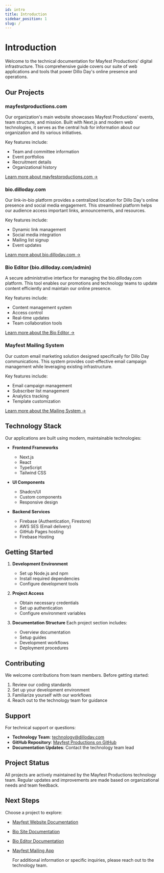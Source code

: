 ```yaml
---
id: intro
title: Introduction
sidebar_position: 1
slug: /
---
```


# Introduction

Welcome to the technical documentation for Mayfest Productions' digital infrastructure. This comprehensive guide covers our suite of web applications and tools that power Dillo Day's online presence and operations.

## Our Projects

### mayfestproductions.com

Our organization's main website showcases Mayfest Productions' events, team structure, and mission. Built with Next.js and modern web technologies, it serves as the central hub for information about our organization and its various initiatives.

Key features include:

- Team and committee information
- Event portfolios
- Recruitment details
- Organizational history

[Learn more about mayfestproductions.com →](./mayfest-website/overview)

### bio.dilloday.com

Our link-in-bio platform provides a centralized location for Dillo Day's online presence and social media engagement. This streamlined platform helps our audience access important links, announcements, and resources.

Key features include:

- Dynamic link management
- Social media integration
- Mailing list signup
- Event updates

[Learn more about bio.dilloday.com →](./bio-site/overview.md)

### Bio Editor (bio.dilloday.com/admin)

A secure administrative interface for managing the bio.dilloday.com platform. This tool enables our promotions and technology teams to update content efficiently and maintain our online presence.

Key features include:

- Content management system
- Access control
- Real-time updates
- Team collaboration tools

[Learn more about the Bio Editor →](./bio-editor/overview.md)

### Mayfest Mailing System

Our custom email marketing solution designed specifically for Dillo Day communications. This system provides cost-effective email campaign management while leveraging existing infrastructure.

Key features include:

- Email campaign management
- Subscriber list management
- Analytics tracking
- Template customization

[Learn more about the Mailing System →](./mayfest-mail/overview.md)

## Technology Stack

Our applications are built using modern, maintainable technologies:

- **Frontend Frameworks**

  - Next.js
  - React
  - TypeScript
  - Tailwind CSS

- **UI Components**

  - Shadcn/UI
  - Custom components
  - Responsive design

- **Backend Services**
  - Firebase (Authentication, Firestore)
  - AWS SES (Email delivery)
  - GitHub Pages hosting
  - Firebase Hosting

## Getting Started

1. **Development Environment**

   - Set up Node.js and npm
   - Install required dependencies
   - Configure development tools

2. **Project Access**

   - Obtain necessary credentials
   - Set up authentication
   - Configure environment variables

3. **Documentation Structure**
   Each project section includes:
   - Overview documentation
   - Setup guides
   - Development workflows
   - Deployment procedures

## Contributing

We welcome contributions from team members. Before getting started:

1. Review our coding standards
2. Set up your development environment
3. Familiarize yourself with our workflows
4. Reach out to the technology team for guidance

## Support

For technical support or questions:

- **Technology Team**: technology@dilloday.com
- **GitHub Repository**: [Mayfest Productions on GitHub](https://github.com/mayfestproductions)
- **Documentation Updates**: Contact the technology team lead

## Project Status

All projects are actively maintained by the Mayfest Productions technology team. Regular updates and improvements are made based on organizational needs and team feedback.

## Next Steps

Choose a project to explore:

- [Mayfest Website Documentation](./mayfest-website/overview)
- [Bio Site Documentation](./bio-site/overview.md)
- [Bio Editor Documentation](./bio-editor/overview.md)
- [Mayfest Mailing App](./mayfest-mail/overview.md)

  For additional information or specific inquiries, please reach out to the technology team.
